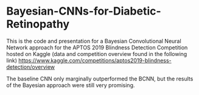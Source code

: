 # Bayesian-CNNs-for-Diabetic-Retinopathy
This is the code and presentation for a Bayesian Convolutional Neural Network approach for the APTOS 2019 Blindness Detection Competition hosted on Kaggle (data and competition overview found in the following link)
https://www.kaggle.com/competitions/aptos2019-blindness-detection/overview

The baseline CNN only marginally outperformed the BCNN, but the results of the Bayesian approach were still very promising.
